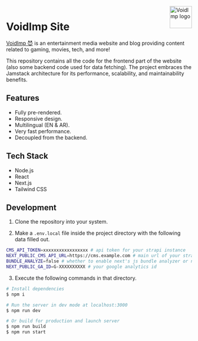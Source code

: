 <a href="https://www.voidimp.com/">
  <picture>
    <source media="(prefers-color-scheme: dark)" srcset="https://www.voidimp.com/logos/voidimp-logo-word-dark-512w.png">
    <img src="https://www.voidimp.com/logos/voidimp-logo-word-light-512w.png" alt="VoidImp logo" title="VoidImp" align="right" height="60">
  </picture>
</a>

# VoidImp Site

[VoidImp 😈](https://www.voidimp.com/) is an entertainment media website and blog providing content related to gaming, movies, tech, and more!

This repository contains all the code for the frontend part of the website (also some backend code used for data fetching). The project embraces the Jamstack architecture for its performance, scalability, and maintainability benefits.

## Features

- Fully pre-rendered.
- Responsive design.
- Multilingual (EN & AR).
- Very fast performance.
- Decoupled from the backend.

## Tech Stack

- Node.js
- React
- Next.js
- Tailwind CSS

## Development

1. Clone the repository into your system.

2. Make a `.env.local` file inside the project directory with the following data filled out.

```sh
CMS_API_TOKEN=xxxxxxxxxxxxxxxxx # api token for your strapi instance
NEXT_PUBLIC_CMS_API_URL=https://cms.example.com # main url of your strapi instance
BUNDLE_ANALYZE=false # whether to enable next's js bundle analyzer or not
NEXT_PUBLIC_GA_ID=G-XXXXXXXXXX # your google analytics id
```

3. Execute the following commands in that directory.

```sh
# Install dependencies
$ npm i

# Run the server in dev mode at localhost:3000
$ npm run dev

# Or build for production and launch server
$ npm run build
$ npm run start
```
